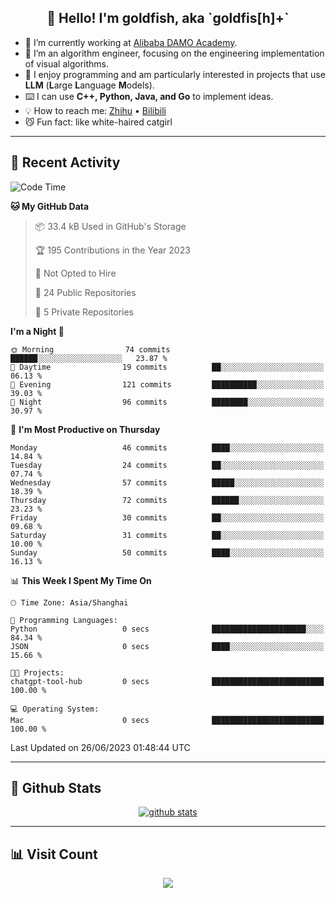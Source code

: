 
<h2 align="center">👋 Hello! I'm goldfish, aka `goldfis[h]+`</h2>

- 📍 I’m currently working at [Alibaba DAMO Academy](https://damo.alibaba.com/).  
- 🌱 I’m an algorithm engineer, focusing on the engineering implementation of visual algorithms.  
- 💬 I enjoy programming and am particularly interested in projects that use **LLM** (**L**arge **L**anguage **M**odels).   
- ⌨️ I can use **C++, Python, Java, and Go** to implement ideas.  
- 💡 How to reach me: [Zhihu](https://www.zhihu.com/people/goldfishh) • [Bilibili](https://space.bilibili.com/11349246)  
- 😼 Fun fact: like white-haired catgirl  

-------

## 🔧 Recent Activity

<!--START_SECTION:waka-->
![Code Time](http://img.shields.io/badge/Code%20Time-7%20hrs%207%20mins-blue)

**🐱 My GitHub Data** 

> 📦 33.4 kB Used in GitHub's Storage 
 > 
> 🏆 195 Contributions in the Year 2023
 > 
> 🚫 Not Opted to Hire
 > 
> 📜 24 Public Repositories 
 > 
> 🔑 5 Private Repositories 
 > 
**I'm a Night 🦉** 

```text
🌞 Morning                74 commits          ██████░░░░░░░░░░░░░░░░░░░   23.87 % 
🌆 Daytime                19 commits          ██░░░░░░░░░░░░░░░░░░░░░░░   06.13 % 
🌃 Evening                121 commits         ██████████░░░░░░░░░░░░░░░   39.03 % 
🌙 Night                  96 commits          ████████░░░░░░░░░░░░░░░░░   30.97 % 
```
📅 **I'm Most Productive on Thursday** 

```text
Monday                   46 commits          ████░░░░░░░░░░░░░░░░░░░░░   14.84 % 
Tuesday                  24 commits          ██░░░░░░░░░░░░░░░░░░░░░░░   07.74 % 
Wednesday                57 commits          █████░░░░░░░░░░░░░░░░░░░░   18.39 % 
Thursday                 72 commits          ██████░░░░░░░░░░░░░░░░░░░   23.23 % 
Friday                   30 commits          ██░░░░░░░░░░░░░░░░░░░░░░░   09.68 % 
Saturday                 31 commits          ██░░░░░░░░░░░░░░░░░░░░░░░   10.00 % 
Sunday                   50 commits          ████░░░░░░░░░░░░░░░░░░░░░   16.13 % 
```


📊 **This Week I Spent My Time On** 

```text
🕑︎ Time Zone: Asia/Shanghai

💬 Programming Languages: 
Python                   0 secs              █████████████████████░░░░   84.34 % 
JSON                     0 secs              ████░░░░░░░░░░░░░░░░░░░░░   15.66 % 

🐱‍💻 Projects: 
chatgpt-tool-hub         0 secs              █████████████████████████   100.00 % 

💻 Operating System: 
Mac                      0 secs              █████████████████████████   100.00 % 
```


 Last Updated on 26/06/2023 01:48:44 UTC
<!--END_SECTION:waka-->

-------

## 📆 Github Stats

<p align="center">
    <a href="https://github.com/anuraghazra/github-readme-stats">
      <img src="https://github-readme-stats.vercel.app/api?username=goldfishh&show_icons=true&theme=dracula" alt="github stats" />
    </a>
</p>

-------

## 📊 Visit Count

<p align="center">
  <a href="https://count.getloli.com/"><img src="https://count.getloli.com/get/@:goldfishh?theme=rule34"></a>
</p>
